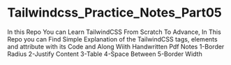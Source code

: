 # Tailwindcss_Practice_Notes_Part05
In this Repo You can Learn TailwindCSS From Scratch To Advance, In This Repo you can Find Simple Explanation of the TailwindCSS tags, elements and attribute with its Code and Along Wiith Handwritten Pdf Notes
1-Border Radius
2-Justify Content
3-Table
4-Space Between
5-Border Width

